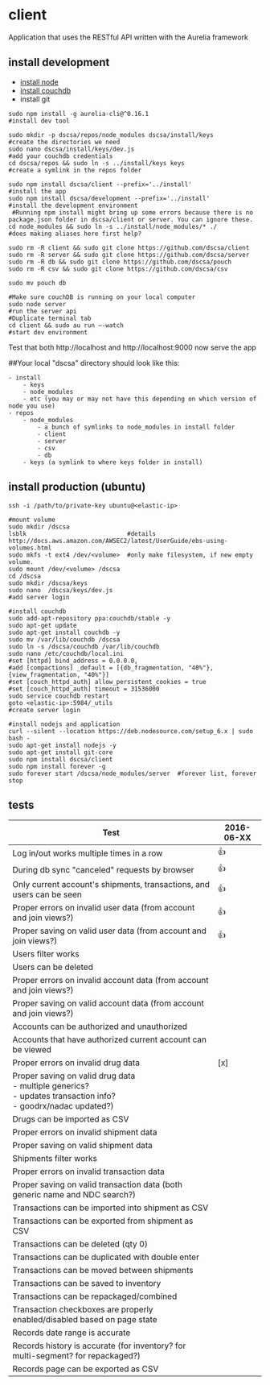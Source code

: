 # client
Application that uses the RESTful API written with the Aurelia framework

## install development
- [install node](https://nodejs.org/en/download/current)
- [install couchdb](http://couchdb.apache.org/#download)
- install git
```
sudo npm install -g aurelia-cli@^0.16.1                                #install dev tool

sudo mkdir -p dscsa/repos/node_modules dscsa/install/keys              #create the directories we need                         
sudo nano dscsa/install/keys/dev.js                                    #add your couchdb credentials
cd dscsa/repos && sudo ln -s ../install/keys keys                      #create a symlink in the repos folder

sudo npm install dscsa/client --prefix='../install'                    #install the app
sudo npm install dscsa/development --prefix='../install'               #install the development environment
 #Running npm install might bring up some errors because there is no package.json folder in dscsa/client or server. You can ignore these.
cd node_modules && sudo ln -s ../install/node_modules/* ./             #does making aliases here first help?

sudo rm -R client && sudo git clone https://github.com/dscsa/client
sudo rm -R server && sudo git clone https://github.com/dscsa/server
sudo rm -R db && sudo git clone https://github.com/dscsa/pouch
sudo rm -R csv && sudo git clone https://github.com/dscsa/csv

sudo mv pouch db

#Make sure couchDB is running on your local computer
sudo node server                                                       #run the server api
#Duplicate terminal tab                                               
cd client && sudo au run —-watch                                       #start dev environment
```
Test that both http://localhost and http://localhost:9000 now serve the app

##Your local "dscsa" directory should look like this:
```
- install
    - keys
    - node_modules
    - etc (you may or may not have this depending on which version of node you use)
- repos
    - node_modules
        - a bunch of symlinks to node_modules in install folder
        - client
        - server
        - csv
        - db
    - keys (a symlink to where keys folder in install)
```


## install production (ubuntu)
```
ssh -i /path/to/private-key ubuntu@<elastic-ip>

#mount volume
sudo mkdir /dscsa
lsblk                            #details http://docs.aws.amazon.com/AWSEC2/latest/UserGuide/ebs-using-volumes.html
sudo mkfs -t ext4 /dev/<volume>  #only make filesystem, if new empty volume.
sudo mount /dev/<volume> /dscsa
cd /dscsa
sudo mkdir /dscsa/keys
sudo nano  /dscsa/keys/dev.js
#add server login

#install couchdb
sudo add-apt-repository ppa:couchdb/stable -y
sudo apt-get update
sudo apt-get install couchdb -y
sudo mv /var/lib/couchdb /dscsa
sudo ln -s /dscsa/couchdb /var/lib/couchdb
sudo nano /etc/couchdb/local.ini
#set [httpd] bind_address = 0.0.0.0,
#add [compactions] _default = [{db_fragmentation, "40%"}, {view_fragmentation, "40%"}]
#set [couch_httpd_auth]	allow_persistent_cookies = true
#set [couch_httpd_auth] timeout = 31536000
sudo service couchdb restart
goto <elastic-ip>:5984/_utils
#create server login

#install nodejs and application
curl --silent --location https://deb.nodesource.com/setup_6.x | sudo bash -
sudo apt-get install nodejs -y
sudo apt-get install git-core
sudo npm install dscsa/client
sudo npm install forever -g
sudo forever start /dscsa/node_modules/server  #forever list, forever stop
```

## tests
|Test|2016-06-XX|
|----|----------|
|Log in/out works multiple times in a row|:+1:|
|During db sync "canceled" requests by browser|:+1:|
|Only current account's shipments, transactions, and users can be seen|:+1:|
|Proper errors on invalid user data (from account and join views?)|:+1:|
|Proper saving on valid user data (from account and join views?)|:+1:|
|Users filter works||
|Users can be deleted||
|Proper errors on invalid account data (from account and join views?)||
|Proper saving on valid account data (from account and join views?)||
|Accounts can be authorized and unauthorized||
|Accounts that have authorized current account can be viewed||
|Proper errors on invalid drug data|[x]|
|Proper saving on valid drug data <br>- multiple generics?<br>- updates transaction info?<br>- goodrx/nadac updated?)||
|Drugs can be imported as CSV||
|Proper errors on invalid shipment data||
|Proper saving on valid shipment data||
|Shipments filter works||
|Proper errors on invalid transaction data||
|Proper saving on valid transaction data (both generic name and NDC search?)||
|Transactions can be imported into shipment as CSV||
|Transactions can be exported from shipment as CSV||
|Transactions can be deleted (qty 0)||
|Transactions can be duplicated with double enter||
|Transactions can be moved between shipments||
|Transactions can be saved to inventory||
|Transactions can be repackaged/combined||
|Transaction checkboxes are properly enabled/disabled based on page state||
|Records date range is accurate||
|Records history is accurate (for inventory? for multi-segment? for repackaged?)||
|Records page can be exported as CSV||
